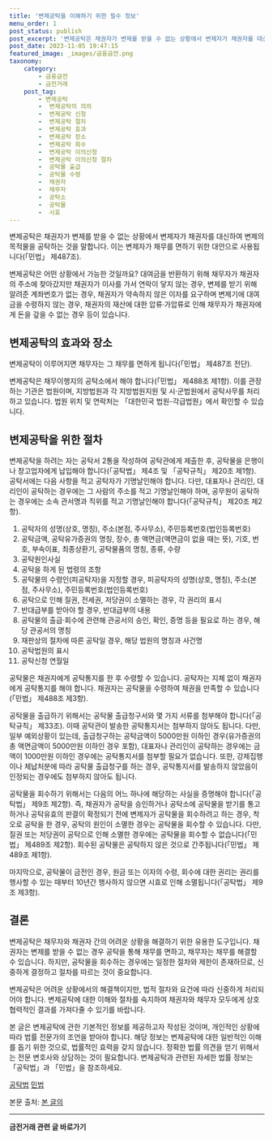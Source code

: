 ```yaml
---
title: '변제공탁을 이해하기 위한 필수 정보'
menu_order: 1
post_status: publish
post_excerpt: '변제공탁은 채권자가 변제를 받을 수 없는 상황에서 변제자가 채권자를 대신하여 변제의 목적물을 공탁하는 것을 말합니다. 이는 변제자가 채무를 면하기 위한 대안으로 사용됩니다  민법  제487조 .'
post_date: 2023-11-05 19:47:15
featured_image: _images/금융금전.png
taxonomy:
    category:
        - 금융금전
        - 금전거래
    post_tag:
        - 변제공탁
        -  변제공탁의 의의
        -  변제공탁 신청
        -  변제공탁 절차
        -  변제공탁 효과
        -  변제공탁 장소
        -  변제공탁 회수
        -  변제공탁 이의신청
        -  변제공탁 이의신청 절차
        -  공탁물 출급
        -  공탁물 수령
        -  채권자
        -  채무자
        -  공탁소
        -  공탁물
        -  시효
---
```



변제공탁은 채권자가 변제를 받을 수 없는 상황에서 변제자가 채권자를 대신하여 변제의 목적물을 공탁하는 것을 말합니다. 이는 변제자가 채무를 면하기 위한 대안으로 사용됩니다(「민법」 제487조).

변제공탁은 어떤 상황에서 가능한 것일까요? 대여금을 반환하기 위해 채무자가 채권자의 주소에 찾아갔지만 채권자가 이사를 가서 연락이 닿지 않는 경우, 변제를 받기 위해 알려준 계좌번호가 없는 경우, 채권자가 약속하지 않은 이자를 요구하며 변제기에 대여금을 수령하지 않는 경우, 채권자의 재산에 대한 압류·가압류로 인해 채무자가 채권자에게 돈을 갚을 수 없는 경우 등이 있습니다.

## 변제공탁의 효과와 장소

변제공탁이 이루어지면 채무자는 그 채무를 면하게 됩니다(「민법」 제487조 전단).

변제공탁은 채무이행지의 공탁소에서 해야 합니다(「민법」 제488조 제1항). 이를 관장하는 기관은 법원이며, 지방법원과 각 지방법원지원 및 시·군법원에서 공탁사무를 처리하고 있습니다. 법원 위치 및 연락처는 「대한민국 법원-각급법원」에서 확인할 수 있습니다.

## 변제공탁을 위한 절차

변제공탁을 하려는 자는 공탁서 2통을 작성하여 공탁관에게 제출한 후, 공탁물을 은행이나 창고업자에게 납입해야 합니다(「공탁법」 제4조 및 「공탁규칙」 제20조 제1항). 공탁서에는 다음 사항을 적고 공탁자가 기명날인해야 합니다. 다만, 대표자나 관리인, 대리인이 공탁하는 경우에는 그 사람의 주소를 적고 기명날인해야 하며, 공무원이 공탁하는 경우에는 소속 관서명과 직위를 적고 기명날인해야 합니다(「공탁규칙」 제20조 제2항).

1. 공탁자의 성명(상호, 명칭), 주소(본점, 주사무소), 주민등록번호(법인등록번호)
2. 공탁금액, 공탁유가증권의 명칭, 장수, 총 액면금(액면금이 없을 때는 뜻), 기호, 번호, 부속이표, 최종상환기, 공탁물품의 명칭, 종류, 수량
3. 공탁원인사실
4. 공탁을 하게 된 법령의 조항
5. 공탁물의 수령인(피공탁자)을 지정할 경우, 피공탁자의 성명(상호, 명칭), 주소(본점, 주사무소), 주민등록번호(법인등록번호)
6. 공탁으로 인해 질권, 전세권, 저당권이 소멸하는 경우, 각 권리의 표시
7. 반대급부를 받아야 할 경우, 반대급부의 내용
8. 공탁물의 출급·회수에 관련해 관공서의 승인, 확인, 증명 등을 필요로 하는 경우, 해당 관공서의 명칭
9. 재판상의 절차에 따른 공탁일 경우, 해당 법원의 명칭과 사건명
10. 공탁법원의 표시
11. 공탁신청 연월일

공탁물은 채권자에게 공탁통지를 한 후 수령할 수 있습니다. 공탁자는 지체 없이 채권자에게 공탁통지를 해야 합니다. 채권자는 공탁물을 수령하여 채권을 만족할 수 있습니다(「민법」 제488조 제3항).

공탁물을 출급하기 위해서는 공탁물 출급청구서와 몇 가지 서류를 첨부해야 합니다(「공탁규칙」 제33조). 이때 공탁관이 발송한 공탁통지서는 첨부하지 않아도 됩니다. 다만, 일부 예외상황이 있는데, 출급청구하는 공탁금액이 5000만원 이하인 경우(유가증권의 총 액면금액이 5000만원 이하인 경우 포함), 대표자나 관리인이 공탁하는 경우에는 금액이 1000만원 이하인 경우에는 공탁통지서를 첨부할 필요가 없습니다. 또한, 강제집행이나 체납처분에 따라 공탁물 출급청구를 하는 경우, 공탁통지서를 발송하지 않았음이 인정되는 경우에도 첨부하지 않아도 됩니다.

공탁물을 회수하기 위해서는 다음의 어느 하나에 해당하는 사실을 증명해야 합니다(「공탁법」 제9조 제2항). 즉, 채권자가 공탁을 승인하거나 공탁소에 공탁물을 받기를 통고하거나 공탁유효의 판결이 확정되기 전에 변제자가 공탁물을 회수하려고 하는 경우, 착오로 공탁을 한 경우, 공탁의 원인이 소멸한 경우는 공탁물을 회수할 수 있습니다. 다만, 질권 또는 저당권이 공탁으로 인해 소멸한 경우에는 공탁물을 회수할 수 없습니다(「민법」 제489조 제2항). 회수된 공탁물은 공탁하지 않은 것으로 간주됩니다(「민법」 제489조 제1항).

마지막으로, 공탁물이 금전인 경우, 원금 또는 이자의 수령, 회수에 대한 권리는 권리를 행사할 수 있는 때부터 10년간 행사하지 않으면 시효로 인해 소멸됩니다(「공탁법」 제9조 제3항).

## 결론


변제공탁은 채무자와 채권자 간의 어려운 상황을 해결하기 위한 유용한 도구입니다. 채권자는 변제를 받을 수 없는 경우 공탁을 통해 채무를 면하고, 채무자는 채무를 해결할 수 있습니다. 하지만, 공탁물을 회수하는 경우에는 일정한 절차와 제한이 존재하므로, 신중하게 결정하고 절차를 따르는 것이 중요합니다.

변제공탁은 어려운 상황에서의 해결책이지만, 법적 절차와 요건에 따라 신중하게 처리되어야 합니다. 변제공탁에 대한 이해와 절차를 숙지하여 채권자와 채무자 모두에게 상호 협력적인 결과를 가져다줄 수 있기를 바랍니다.

본 글은 변제공탁에 관한 기본적인 정보를 제공하고자 작성된 것이며, 개인적인 상황에 따라 법률 전문가의 조언을 받아야 합니다. 해당 정보는 변제공탁에 대한 일반적인 이해를 돕기 위한 것으로, 법률적인 효력을 갖지 않습니다. 정확한 법률 의견을 얻기 위해서는 전문 변호사와 상담하는 것이 필요합니다. 변제공탁과 관련된 자세한 법률 정보는 「공탁법」과 「민법」을 참조하세요.

[공탁법](https://www.law.go.kr/LSW/lsSc.do?section=&menuId=2&subMenuId=250&tabMenuId=388&eventGubun=060902&query=%EA%B3%B5%ED%83%81%EB%B2%95)
[민법](https://www.law.go.kr/LSW/lsSc.do?section=&menuId=2&subMenuId=134&tabMenuId=388&eventGubun=060902&query=%EB%AF%BC%EB%B2%95)

본문 출처: [본 글의  ](URL)
<!-- wp:separator -->
<hr class="wp-block-separator has-alpha-channel-opacity"/>
<!-- /wp:separator -->

<!-- wp:group {"backgroundColor":"base","layout":{"type":"constrained"}} -->
<div class="wp-block-group has-base-background-color has-background"><!-- wp:paragraph {"align":"center","fontSize":"medium"} -->
<p class="has-text-align-center has-large-font-size"><strong>금전거래 관련 글 바로가기</strong></p>
<!-- /wp:paragraph -->


<!-- wp:latest-posts
{"categories":[{"id":13538,"count":19,"description":"","link":"https://uknowlaw.com/category/%ea%b8%88%ec%a0%84%ea%b1%b0%eb%9e%98/","name":"금전거래","slug":"금전거래","taxonomy":"category","parent":0,"meta":[],"_links":{"self":[{"href":"https://uknowlaw.com/wp-json/wp/v2/categories/13538"}],"collection":[{"href":"https://uknowlaw.com/wp-json/wp/v2/categories"}],"about":[{"href":"https://uknowlaw.com/wp-json/wp/v2/taxonomies/category"}],"wp:post_type":[{"href":"https://uknowlaw.com/wp-json/wp/v2/posts?categories=13538"}],"curies":[{"name":"wp","href":"https://api.w.org/{rel}","templated":true}]}}],"postsToShow":100,"excerptLength":28,"postLayout":"grid","columns":2,"featuredImageAlign":"left","featuredImageSizeSlug":"large","fontSize":"small"} /--></div>
<!-- /wp:group -->